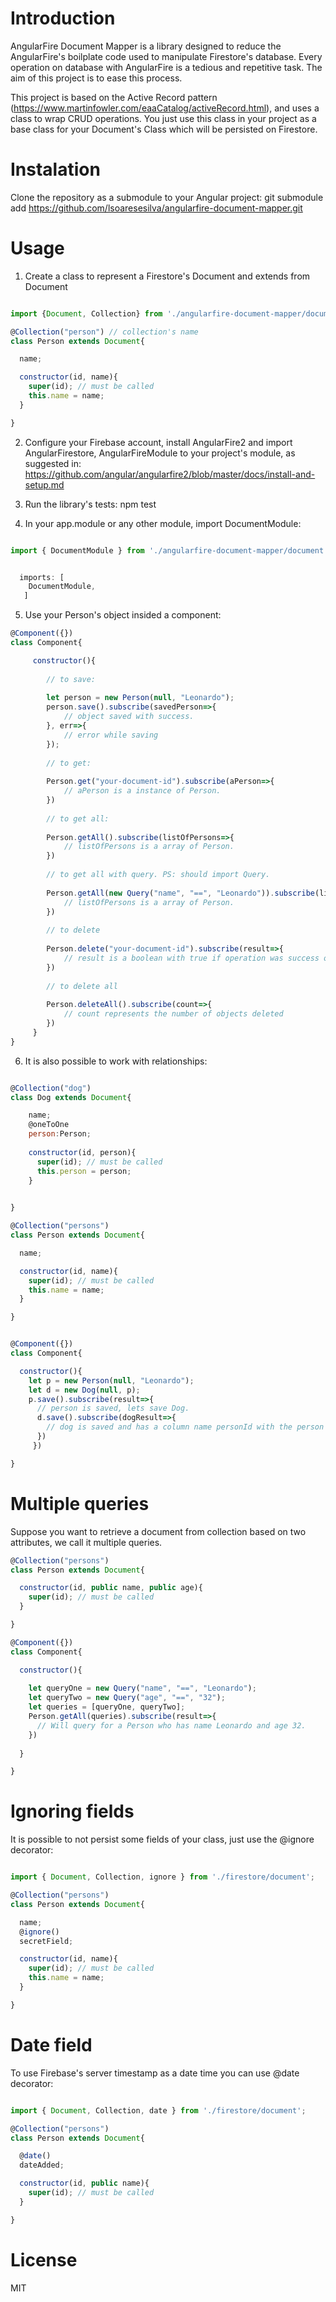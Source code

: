 # Introduction

AngularFire Document Mapper is a library designed to reduce the AngularFire's boilplate code used to manipulate Firestore's database.
Every operation on database with AngularFire is a tedious and repetitive task. The aim of this project is to ease this process.

This project is based on the Active Record pattern (https://www.martinfowler.com/eaaCatalog/activeRecord.html), and uses a class to wrap CRUD operations. You just use this class in your project as a base class for your Document's Class which will be persisted on Firestore.

# Instalation

Clone the repository as a submodule to your Angular project: git submodule add https://github.com/lsoaresesilva/angularfire-document-mapper.git

# Usage

1. Create a class to represent a Firestore's Document and extends from Document

```javascript

import {Document, Collection} from './angularfire-document-mapper/document';

@Collection("person") // collection's name
class Person extends Document{

  name;

  constructor(id, name){
    super(id); // must be called
    this.name = name;
  }

}
```

2. Configure your Firebase account, install AngularFire2 and import AngularFirestore, AngularFireModule to your project's module, as suggested in: https://github.com/angular/angularfire2/blob/master/docs/install-and-setup.md

3. Run the library's tests: npm test

4. In your app.module or any other module, import DocumentModule:

```javascript

import { DocumentModule } from './angularfire-document-mapper/document.module';


  imports: [
    DocumentModule,
   ]
```

5. Use your Person's object insided a component:

```javascript
@Component({})
class Component{

     constructor(){
     
        // to save:
     
        let person = new Person(null, "Leonardo");
        person.save().subscribe(savedPerson=>{
            // object saved with success.
        }, err=>{
            // error while saving 
        });
        
        // to get:
        
        Person.get("your-document-id").subscribe(aPerson=>{
            // aPerson is a instance of Person.
        })
        
        // to get all:
        
        Person.getAll().subscribe(listOfPersons=>{
            // listOfPersons is a array of Person.
        })
        
        // to get all with query. PS: should import Query.
        
        Person.getAll(new Query("name", "==", "Leonardo")).subscribe(listOfPersons=>{
            // listOfPersons is a array of Person.
        })
        
        // to delete
        
        Person.delete("your-document-id").subscribe(result=>{
            // result is a boolean with true if operation was success or false.
        })
        
        // to delete all
        
        Person.deleteAll().subscribe(count=>{
            // count represents the number of objects deleted
        })
     }
}
```

6. It is also possible to work with relationships:

```javascript

@Collection("dog")
class Dog extends Document{

    name;
    @oneToOne
    person:Person;
    
    constructor(id, person){
      super(id); // must be called
      this.person = person;
    }
    

}

@Collection("persons")
class Person extends Document{

  name;

  constructor(id, name){
    super(id); // must be called
    this.name = name;
  }

}


@Component({})
class Component{

  constructor(){
    let p = new Person(null, "Leonardo");
    let d = new Dog(null, p);
    p.save().subscribe(result=>{
      // person is saved, lets save Dog.
      d.save().subscribe(dogResult=>{
        // dog is saved and has a column name personId with the person's ID.
      }) 
     })

}
```

# Multiple queries

Suppose you want to retrieve a document from collection based on two attributes, we call it multiple queries.

```javascript
@Collection("persons")
class Person extends Document{

  constructor(id, public name, public age){
    super(id); // must be called
  }

}

@Component({})
class Component{

  constructor(){
  
    let queryOne = new Query("name", "==", "Leonardo");
    let queryTwo = new Query("age", "==", "32");
    let queries = [queryOne, queryTwo];
    Person.getAll(queries).subscribe(result=>{
      // Will query for a Person who has name Leonardo and age 32.
    })
  
  }

}


```

# Ignoring fields

It is possible to not persist some fields of your class, just use the @ignore decorator:

```javascript

import { Document, Collection, ignore } from './firestore/document';

@Collection("persons")
class Person extends Document{

  name;
  @ignore()
  secretField;

  constructor(id, name){
    super(id); // must be called
    this.name = name;
  }

}
```

# Date field

To use Firebase's server timestamp as a date time you can use @date decorator:

```javascript

import { Document, Collection, date } from './firestore/document';

@Collection("persons")
class Person extends Document{

  @date()
  dateAdded;

  constructor(id, public name){
    super(id); // must be called
  }

}
```

# License

MIT
